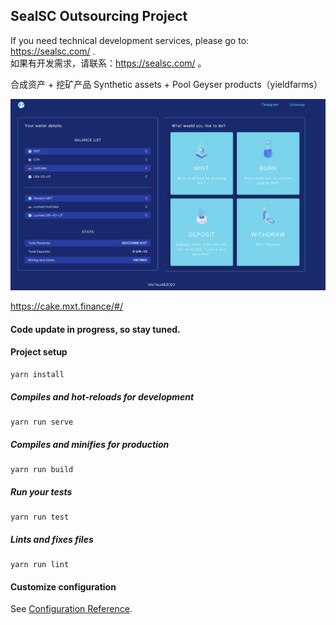 ## SealSC Outsourcing Project

If you need technical development services, please go to: https://sealsc.com/  .  
如果有开发需求，请联系：https://sealsc.com/ 。

合成资产 + 挖矿产品
Synthetic assets + Pool Geyser products（yieldfarms）

![Preview-1](./src/assets/preview1.png)

https://cake.mxt.finance/#/

#### Code update in progress, so stay tuned.

#### Project setup
```
yarn install
```

##### Compiles and hot-reloads for development
```
yarn run serve
```

##### Compiles and minifies for production
```
yarn run build
```

##### Run your tests
```
yarn run test
```

##### Lints and fixes files
```
yarn run lint
```

#### Customize configuration
See [Configuration Reference](https://cli.vuejs.org/config/).
